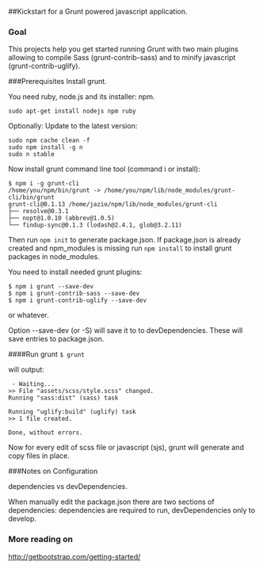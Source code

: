 ##Kickstart for a Grunt powered javascript application.

### Goal
This projects help you get started running Grunt with two main plugins allowing to compile Sass (grunt-contrib-sass) and to minify javascript (grunt-contrib-uglify).

###Prerequisites
Install grunt.

You need ruby, node.js and its installer: npm.

```
sudo apt-get install nodejs npm ruby
```
Optionally: Update to the latest version:

```
sudo npm cache clean -f
sudo npm install -g n
sudo n stable
``` 

Now install grunt command line tool (command i or install):
```
$ npm i -g grunt-cli
/home/you/npm/bin/grunt -> /home/you/npm/lib/node_modules/grunt-cli/bin/grunt
grunt-cli@0.1.13 /home/jazio/npm/lib/node_modules/grunt-cli
├── resolve@0.3.1
├── nopt@1.0.10 (abbrev@1.0.5)
└── findup-sync@0.1.3 (lodash@2.4.1, glob@3.2.11)
```

Then run ```npm init``` to generate package.json. If package.json is already created and npm_modules is missing run ```npm install``` to install grunt packages in node_modules.

You need to install needed grunt plugins:
```
$ npm i grunt --save-dev
$ npm i grunt-contrib-sass --save-dev
$ npm i grunt-contrib-uglify --save-dev
```
or whatever.

Option --save-dev (or -S) will save it to to devDependencies. 
These will save entries to package.json.





####Run grunt
```$ grunt```

will output:

```
 - Waiting...
>> File "assets/scss/style.scss" changed.
Running "sass:dist" (sass) task

Running "uglify:build" (uglify) task
>> 1 file created.

Done, without errors.

```
Now for every edit of scss file or javascript (sjs), grunt will generate and copy files in place.

###Notes on Configuration

dependencies vs devDependencies.

When manually edit the package.json there are two sections of dependencies: dependencies are required to run, devDependencies only to develop.

### More reading on
http://getbootstrap.com/getting-started/